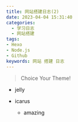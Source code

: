 ```yaml
---
title: 网站搭建日志(2)
date: 2023-04-04 15:31:40
categories:
  - 学习日志
  - 网站搭建
tags:
- Hexo
- Node.js
- Github
keywords: 网站 搭建 日志
---
```

> Choice Your Theme!

<!-- more -->

- jelly

- icarus
  - amazing

